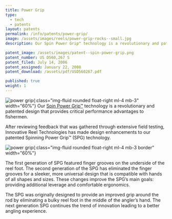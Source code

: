 ```yaml
---
title: Power Grip
type: 
  - tech
  - patents
layout: patents
permalink: /info/patents/power-grip/
image: /assets/images/reels/power-grip-rocks--small.jpg
description: Our Spin Power Grip™ technology is a revolutionary and patented design that provides critical performance advantages to fishermen. 

patent_image: /assets/images/patent--spin-power-grip.png
patent_number: US D560,267 S
patent_filed: July 14, 2006
patent_assigned: January 22, 2008
patent_download: /assets/pdf/USD560267.pdf

published: true
weight: 1
---
```


![power grip](/assets/images/reels/power-grip-rocks--small.jpg){:class="img-fluid rounded float-right ml-4 mb-3" width="60%"}
Our [Spin Power Grip™](/info/patents/power-grip/) technology is a revolutionary and patented design that provides critical performance advantages to fishermen. 

After reviewing feedback that was gathered through extensive field testing, Innovative Reel Technologies has made design enhancements to our patented Spinning Power Grip™ (SPG) technology. 


![power grip](/assets/images/patent--spin-power-grip.png){:class="img-fluid rounded float-right ml-4 mb-3 border" width="60%"}

The first generation of SPG featured finger grooves on the underside of the reel foot. The second generation of the SPG has eliminated the finger grooves for a sleeker, more universal design that is compatible with hands of all shapes and sizes. These changes improve the SPG’s main goals: providing additional leverage and comfortable ergonomics. 



The SPG was originally designed to provide an improved grip around the rod by eliminating a bulky reel foot in the middle of the angler’s hand. The next generation SPG continues the trend of innovation leading to a better angling experience.
